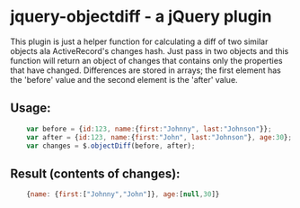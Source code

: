 jquery-objectdiff  - a jQuery plugin
====================================

This plugin is just a helper function for calculating a diff of two similar
objects ala ActiveRecord's changes hash. Just pass in two objects and this
function will return an object of changes that contains only the properties 
that have changed. Differences are stored in arrays; the first element has 
the 'before' value and the second element is the 'after' value.

Usage:
------

```javascript
    var before = {id:123, name:{first:"Johnny", last:"Johnson"}};
    var after = {id:123, name:{first:"John", last:"Johnson"}, age:30};
    var changes = $.objectDiff(before, after);
```

Result (contents of changes):
-----------------------------

```javascript
    {name: {first:["Johnny","John"]}, age:[null,30]}
```

